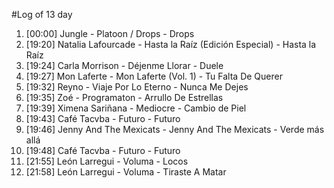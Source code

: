 #Log of 13 day

1. [00:00] Jungle - Platoon / Drops - Drops
1. [19:20] Natalia Lafourcade - Hasta la Raíz (Edición Especial) - Hasta la Raíz
1. [19:24] Carla Morrison - Déjenme Llorar - Duele
1. [19:27] Mon Laferte - Mon Laferte (Vol. 1) - Tu Falta De Querer
1. [19:32] Reyno - Viaje Por Lo Eterno - Nunca Me Dejes
1. [19:35] Zoé - Programaton - Arrullo De Estrellas
1. [19:39] Ximena Sariñana - Mediocre - Cambio de Piel
1. [19:43] Café Tacvba - Futuro - Futuro
1. [19:46] Jenny And The Mexicats - Jenny And The Mexicats - Verde más allá
1. [19:48] Café Tacvba - Futuro - Futuro
1. [21:55] León Larregui - Voluma - Locos
1. [21:58] León Larregui - Voluma - Tiraste A Matar
